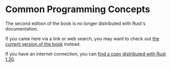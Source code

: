 # Common Programming Concepts

The second edition of the book is no longer distributed with Rust's documentation.

If you came here via a link or web search, you may want to check out [the current
version of the book](/src/ch03-00-common-programming-concepts.md) instead.

If you have an internet connection, you can [find a copy distributed with
Rust
1.30](https://doc.rust-lang.org/1.30.0/book/second-edition/ch03-00-common-programming-concepts.html).